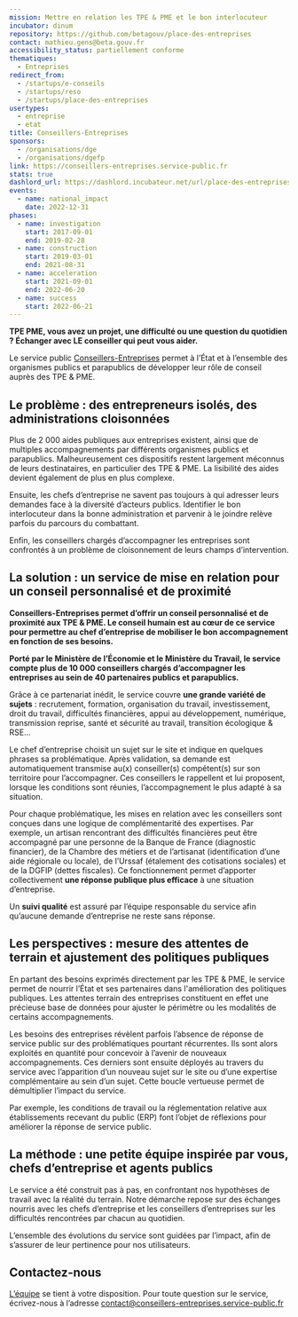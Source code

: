 ```yaml
---
mission: Mettre en relation les TPE & PME et le bon interlocuteur
incubator: dinum
repository: https://github.com/betagouv/place-des-entreprises
contact: mathieu.gens@beta.gouv.fr
accessibility_status: partiellement conforme
thematiques:
  - Entreprises
redirect_from:
  - /startups/e-conseils
  - /startups/reso
  - /startups/place-des-entreprises
usertypes:
  - entreprise
  - etat
title: Conseillers-Entreprises
sponsors:
  - /organisations/dge
  - /organisations/dgefp
link: https://conseillers-entreprises.service-public.fr
stats: true
dashlord_url: https://dashlord.incubateur.net/url/place-des-entreprises-beta-gouv-fr/
events:
  - name: national_impact
    date: 2022-12-31
phases:
  - name: investigation
    start: 2017-09-01
    end: 2019-02-28
  - name: construction
    start: 2019-03-01
    end: 2021-08-31
  - name: acceleration
    start: 2021-09-01
    end: 2022-06-20
  - name: success
    start: 2022-06-21
---
```

**TPE PME, vous avez un projet, une difficulté ou une question du quotidien ? Échanger avec LE conseiller qui peut vous aider.**

Le service public [Conseillers-Entreprises](https://conseillers-entreprises.service-public.fr) permet à l’État et à l’ensemble des organismes publics et parapublics de développer leur rôle de conseil auprès des TPE & PME.

## Le problème : des entrepreneurs isolés, des administrations cloisonnées

Plus de 2 000 aides publiques aux entreprises existent, ainsi que de multiples accompagnements par différents organismes publics et parapublics. Malheureusement ces dispositifs restent largement méconnus de leurs destinataires, en particulier des TPE & PME. La lisibilité des aides devient également de plus en plus complexe.

Ensuite, les chefs d’entreprise ne savent pas toujours à qui adresser leurs demandes face à la diversité d’acteurs publics. Identifier le bon interlocuteur dans la bonne administration et parvenir à le joindre relève parfois du parcours du combattant. 

Enfin, les conseillers chargés d’accompagner les entreprises sont confrontés à un problème de cloisonnement de leurs champs d’intervention.

## La solution : un service de mise en relation pour un conseil personnalisé et de proximité

**Conseillers-Entreprises permet d’offrir un conseil personnalisé et de proximité aux TPE & PME. Le conseil humain est au cœur de ce service pour permettre au chef d’entreprise de mobiliser le bon accompagnement en fonction de ses besoins.**

**Porté par le Ministère de l’Économie et le Ministère du Travail, le service compte plus de 10 000 conseillers chargés d’accompagner les entreprises au sein de 40 partenaires publics et parapublics.**

Grâce à ce partenariat inédit, le service couvre **une grande variété de sujets** : recrutement, formation, organisation du travail, investissement, droit du travail, difficultés financières, appui au développement, numérique, transmission reprise, santé et sécurité au travail, transition écologique & RSE...

Le chef d’entreprise choisit un sujet sur le site et indique en quelques phrases sa problématique. Après validation, sa demande est automatiquement transmise au(x) conseiller(s) compétent(s) sur son territoire pour l’accompagner. Ces conseillers le rappellent et lui proposent, lorsque les conditions sont réunies, l’accompagnement le plus adapté à sa situation.

Pour chaque problématique, les mises en relation avec les conseillers sont conçues dans une logique de complémentarité des expertises. Par exemple, un artisan rencontrant des difficultés financières peut être accompagné par une personne de la Banque de France (diagnostic financier), de la Chambre des métiers et de l’artisanat (identification d’une aide régionale ou locale), de l’Urssaf (étalement des cotisations sociales) et de la DGFIP (dettes fiscales). Ce fonctionnement permet d’apporter collectivement **une réponse publique plus efficace** à une situation d’entreprise.

Un **suivi qualité** est assuré par l’équipe responsable du service afin qu’aucune demande d’entreprise ne reste sans réponse.

## Les perspectives : mesure des attentes de terrain et ajustement des politiques publiques

En partant des besoins exprimés directement par les TPE & PME, le service permet de nourrir l’État et ses partenaires dans l'amélioration des politiques publiques. Les attentes terrain des entreprises constituent en effet une précieuse base de données pour ajuster le périmètre ou les modalités de certains accompagnements. 

Les besoins des entreprises révèlent parfois l’absence de réponse de service public sur des problématiques pourtant récurrentes. Ils sont alors exploités en quantité pour concevoir à l’avenir de nouveaux accompagnements. Ces derniers sont ensuite déployés au travers du service avec l’apparition d’un nouveau sujet sur le site ou d’une expertise complémentaire au sein d’un sujet. Cette boucle vertueuse permet de démultiplier l’impact du service.

Par exemple, les conditions de travail ou la réglementation relative aux établissements recevant du public (ERP) font l’objet de réflexions pour améliorer la réponse de service public.



## La méthode : une petite équipe inspirée par vous, chefs d’entreprise et agents publics

Le service a été construit pas à pas, en confrontant nos hypothèses de travail avec la réalité du terrain. Notre démarche repose sur des échanges nourris avec les chefs d’entreprise et les conseillers d’entreprises sur les difficultés rencontrées par chacun au quotidien.

L’ensemble des évolutions du service sont guidées par l’impact, afin de s’assurer de leur pertinence pour nos utilisateurs.

## Contactez-nous

[L’équipe](https://conseillers-entreprises.service-public.fr/equipe) se tient à votre disposition. Pour toute question sur le service, écrivez-nous à l’adresse [contact@conseillers-entreprises.service-public.fr](mailto:contact@conseillers-entreprises.service-public.fr)